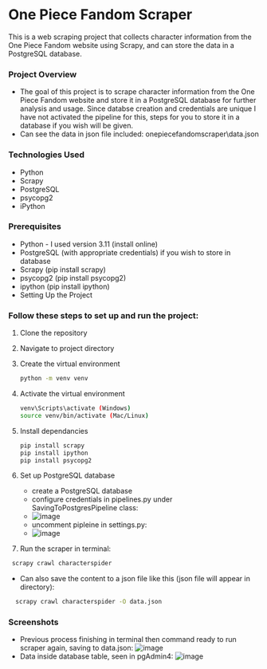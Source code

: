 # One Piece Fandom Scraper
This is a web scraping project that collects character information from the One Piece Fandom website using Scrapy, and can store the data in a PostgreSQL database.

### Project Overview
 - The goal of this project is to scrape character information from the One Piece Fandom website and store it in a PostgreSQL database for further analysis and usage. Since databse creation and credentials are unique I have not activated the pipeline for this, steps for you to store it in a database if you wish will be given.
 - Can see the data in json file included: onepiecefandomscraper\data.json

### Technologies Used
 - Python
 - Scrapy
 - PostgreSQL
 - psycopg2
 - iPython

### Prerequisites
 - Python - I used version 3.11 (install online)
 - PostgreSQL (with appropriate credentials) if you wish to store in database
 - Scrapy (pip install scrapy)
 - psycopg2 (pip install psycopg2)
 - ipython (pip install ipython)
 - Setting Up the Project

### Follow these steps to set up and run the project:
1. Clone the repository
2. Navigate to project directory
3. Create the virtual environment
   ```bash
   python -m venv venv
   ```
5. Activate the virtual environment
   ```bash
   venv\Scripts\activate (Windows)
   source venv/bin/activate (Mac/Linux)
   ```
7. Install dependancies
   ```bash
   pip install scrapy
   pip install ipython
   pip install psycopg2
   ```
9. Set up PostgreSQL database
   - create a PostgreSQL database
   - configure credentials in pipelines.py under SavingToPostgresPipeline class:
   - ![image](https://github.com/Astr0David/fandom-site-scraper/assets/119695055/ea5a7ece-6c4a-4e7b-93d2-1e4fe76c7fdc)
   - uncomment pipleine in settings.py:
   - ![image](https://github.com/Astr0David/fandom-site-scraper/assets/119695055/4e2f79b8-aa24-4c7f-8321-c77c94ebeea4)

10. Run the scraper in terminal:
  ```bash
   scrapy crawl characterspider
   ```
 - Can also save the content to a json file like this (json file will appear in directory):
 ```bash
   scrapy crawl characterspider -O data.json
   ```
### Screenshots
 - Previous process finishing in terminal then command ready to run scraper again, saving to data.json:
   ![image](https://github.com/Astr0David/fandom-site-scraper/assets/119695055/12a21201-31ef-49eb-83be-4ef280c6f2d5)
 - Data inside database table, seen in pgAdmin4:
   ![image](https://github.com/Astr0David/fandom-site-scraper/assets/119695055/facc03e2-6f3a-44e1-a195-c74180577063)


